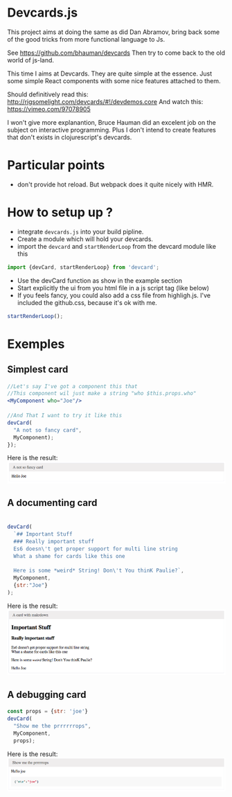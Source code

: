 Devcards.js
================

This project aims at doing the same as did Dan Abramov, bring back
some of the good tricks from more functional language to Js.

See https://github.com/bhauman/devcards
Then try to come back to the old world of js-land.

This time I aims at Devcards.
They are quite simple at the essence.
Just some simple React components with some nice features attached to them.

Should definitively read this: http://rigsomelight.com/devcards/#!/devdemos.core
And watch this: https://vimeo.com/97078905

I won't give more explanantion, Bruce Hauman did an excelent job on the subject on interactive programming.
Plus I don't intend to create features that don't exists in clojurescript's devcards.

Particular points
==================

* don't provide hot reload. But webpack does it quite nicely with HMR.

How to setup up ?
=====================

+ integrate `devcards.js` into your build pipline.
+ Create a module which will hold your devcards.
+ import the `devcard` and `startRenderLoop` from the devcard module like this

````js
import {devCard, startRenderLoop} from 'devcard';
````

+ Use the devCard function as show in the example section
+ Start explicitly the ui from you html file in a js script tag (like below)
+ If you feels fancy, you could also add a css file from highligh.js. I've included the github.css,
because it's ok with me.


```js
startRenderLoop();
```

Exemples
=========

Simplest card
-------------

```jsx
//Let's say I've got a component this that
//This component wil just make a string "who $this.props.who"
<MyComponent who="Joe"/>

//And That I want to try it like this
devCard(
  "A not so fancy card", 
  MyComponent);
});

```

Here is the result:
![First component devcards](readme-asset/first-comp.png)


A documenting card
------------------

```jsx

devCard(
  `## Important Stuff
  ### Really important stuff
  Es6 doesn\'t get proper support for multi line string
  What a shame for cards like this one
  
  Here is some *weird* String! Don\'t You thinK Paulie?`,
  MyComponent,
  {str:"Joe"}
);
```

Here is the result:
![Second component devcards](readme-asset/second-comp.png)


A debugging card
----------------

```jsx
const props = {str: 'joe'}
devCard(
  "Show me the prrrrrrops", 
  MyComponent, 
  props);
```
Here is the result:
![Third component devcards](readme-asset/third-comp.png)

